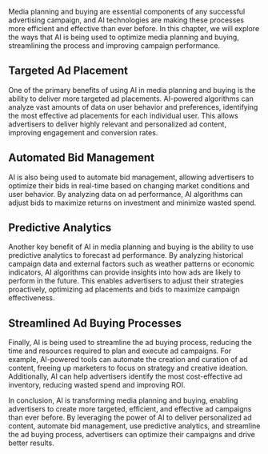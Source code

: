 
Media planning and buying are essential components of any successful advertising campaign, and AI technologies are making these processes more efficient and effective than ever before. In this chapter, we will explore the ways that AI is being used to optimize media planning and buying, streamlining the process and improving campaign performance.

Targeted Ad Placement
---------------------

One of the primary benefits of using AI in media planning and buying is the ability to deliver more targeted ad placements. AI-powered algorithms can analyze vast amounts of data on user behavior and preferences, identifying the most effective ad placements for each individual user. This allows advertisers to deliver highly relevant and personalized ad content, improving engagement and conversion rates.

Automated Bid Management
------------------------

AI is also being used to automate bid management, allowing advertisers to optimize their bids in real-time based on changing market conditions and user behavior. By analyzing data on ad performance, AI algorithms can adjust bids to maximize returns on investment and minimize wasted spend.

Predictive Analytics
--------------------

Another key benefit of AI in media planning and buying is the ability to use predictive analytics to forecast ad performance. By analyzing historical campaign data and external factors such as weather patterns or economic indicators, AI algorithms can provide insights into how ads are likely to perform in the future. This enables advertisers to adjust their strategies proactively, optimizing ad placements and bids to maximize campaign effectiveness.

Streamlined Ad Buying Processes
-------------------------------

Finally, AI is being used to streamline the ad buying process, reducing the time and resources required to plan and execute ad campaigns. For example, AI-powered tools can automate the creation and curation of ad content, freeing up marketers to focus on strategy and creative ideation. Additionally, AI can help advertisers identify the most cost-effective ad inventory, reducing wasted spend and improving ROI.

In conclusion, AI is transforming media planning and buying, enabling advertisers to create more targeted, efficient, and effective ad campaigns than ever before. By leveraging the power of AI to deliver personalized ad content, automate bid management, use predictive analytics, and streamline the ad buying process, advertisers can optimize their campaigns and drive better results.
